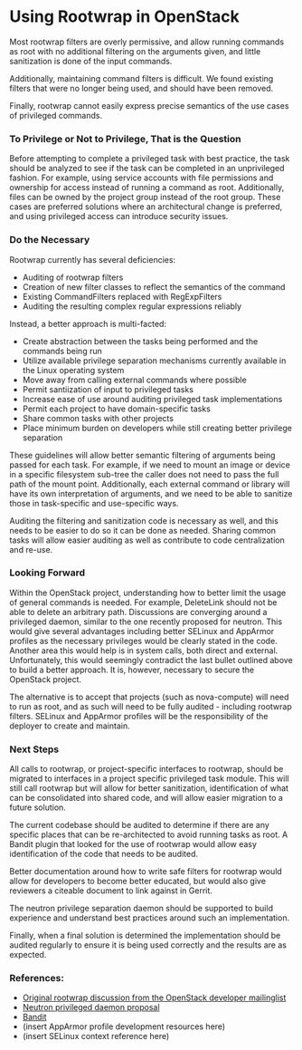 Using Rootwrap in OpenStack
===========================

Most rootwrap filters are overly permissive, and allow running commands
as root with no additional filtering on the arguments given, and little
sanitization is done of the input commands.

Additionally, maintaining command filters is difficult. We found
existing filters that were no longer being used, and should have been
removed.

Finally, rootwrap cannot easily express precise semantics of the use
cases of privileged commands.


### To Privilege or Not to Privilege, That is the Question

Before attempting to complete a privileged task with best practice, the
task should be analyzed to see if the task can be completed in an
unprivileged fashion. For example, using service accounts with file
permissions and ownership for access instead of running a command as
root. Additionally, files can be owned by the project group instead of
the root group. These cases are preferred solutions where an
architectural change is preferred, and using privileged access can
introduce security issues.


### Do the Necessary

Rootwrap currently has several deficiencies:

* Auditing of rootwrap filters
* Creation of new filter classes to reflect the semantics of the command
* Existing CommandFilters replaced with RegExpFilters
* Auditing the resulting complex regular expressions reliably

Instead, a better approach is multi-facted:

* Create abstraction between the tasks being performed and the commands
being run
* Utilize available privilege separation mechanisms currently available
in the Linux operating system
* Move away from calling external commands where possible
* Permit santiization of input to privileged tasks
* Increase ease of use around auditing privileged task implementations
* Permit each project to have domain-specific tasks
* Share common tasks with other projects
* Place minimum burden on developers while still creating better
privilege separation

These guidelines will allow better semantic filtering of arguments being
passed for each task. For example, if we need to mount an image or
device in a specific filesystem sub-tree the caller does not need to
pass the full path of the mount point. Additionally, each external
command or library will have its own interpretation of arguments, and we
need to be able to sanitize those in task-specific and use-specific
ways.

Auditing the filtering and sanitization code is necessary as well, and
this needs to be easier to do so it can be done as needed. Sharing
common tasks will allow easier auditing as well as contribute to code
centralization and re-use.


### Looking Forward

Within the OpenStack project, understanding how to better limit the
usage of general commands is needed. For example, DeleteLink should not
be able to delete an arbitrary path. Discussions are converging around a
privileged daemon, similar to the one recently proposed for neutron.
This would give several advantages including better SELinux and
AppArmor profiles as the necessary privileges would be clearly stated in
the code. Another area this would help is in system calls, both direct
and external. Unfortunately, this would seemingly contradict the last
bullet outlined above to build a better approach. It is, however,
necessary to secure the OpenStack project.

The alternative is to accept that projects (such as nova-compute) will
need to run as root, and as such will need to be fully audited -
including rootwrap filters. SELinux and AppArmor profiles will be the
responsibility of the deployer to create and maintain.


### Next Steps

All calls to rootwrap, or project-specific interfaces to rootwrap,
should be migrated to interfaces in a project specific privileged task
module. This will still call rootwrap but will allow for better
sanitization, identification of what can be consolidated into shared
code, and will allow easier migration to a future solution.

The current codebase should be audited to determine if there are any
specific places that can be re-architected to avoid running tasks as
root. A Bandit plugin that looked for the use of rootwrap would allow
easy identification of the code that needs to be audited.

Better documentation around how to write safe filters for rootwrap would
allow for developers to become better educated, but would also give
reviewers a citeable document to link against in Gerrit.

The neutron privilege separation daemon should be supported to
build experience and understand best practices around such an
implementation.

Finally, when a final solution is determined the implementation should
be audited regularly to ensure it is being used correctly and the
results are as expected.


### References:

* [Original rootwrap discussion from the OpenStack developer mailinglist](http://lists.openstack.org/pipermail/openstack-dev/2015-February/055971.html)
* [Neutron privileged daemon proposal](https://review.openstack.org/#/c/155631)
* [Bandit](https://wiki.openstack.org/wiki/Security/Projects#Bandit_Source_Code_Analyzer)
* (insert AppArmor profile development resources here)
* (insert SELinux context reference here)
